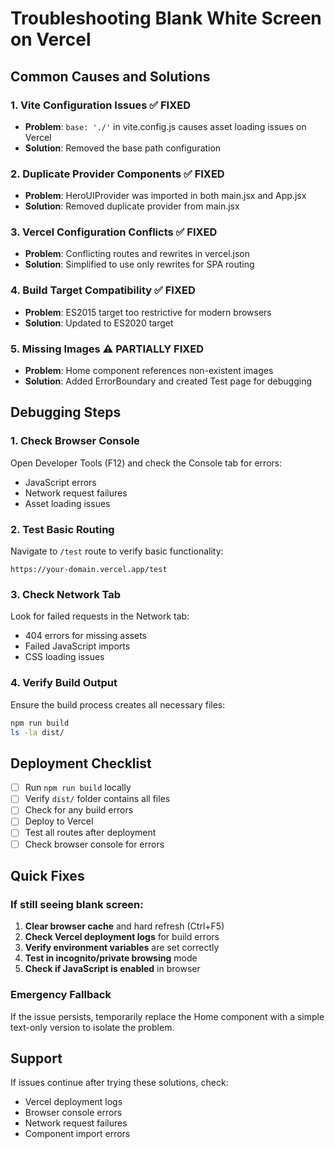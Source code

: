 # Troubleshooting Blank White Screen on Vercel

## Common Causes and Solutions

### 1. **Vite Configuration Issues** ✅ FIXED
- **Problem**: `base: './'` in vite.config.js causes asset loading issues on Vercel
- **Solution**: Removed the base path configuration

### 2. **Duplicate Provider Components** ✅ FIXED
- **Problem**: HeroUIProvider was imported in both main.jsx and App.jsx
- **Solution**: Removed duplicate provider from main.jsx

### 3. **Vercel Configuration Conflicts** ✅ FIXED
- **Problem**: Conflicting routes and rewrites in vercel.json
- **Solution**: Simplified to use only rewrites for SPA routing

### 4. **Build Target Compatibility** ✅ FIXED
- **Problem**: ES2015 target too restrictive for modern browsers
- **Solution**: Updated to ES2020 target

### 5. **Missing Images** ⚠️ PARTIALLY FIXED
- **Problem**: Home component references non-existent images
- **Solution**: Added ErrorBoundary and created Test page for debugging

## Debugging Steps

### 1. Check Browser Console
Open Developer Tools (F12) and check the Console tab for errors:
- JavaScript errors
- Network request failures
- Asset loading issues

### 2. Test Basic Routing
Navigate to `/test` route to verify basic functionality:
```
https://your-domain.vercel.app/test
```

### 3. Check Network Tab
Look for failed requests in the Network tab:
- 404 errors for missing assets
- Failed JavaScript imports
- CSS loading issues

### 4. Verify Build Output
Ensure the build process creates all necessary files:
```bash
npm run build
ls -la dist/
```

## Deployment Checklist

- [ ] Run `npm run build` locally
- [ ] Verify `dist/` folder contains all files
- [ ] Check for any build errors
- [ ] Deploy to Vercel
- [ ] Test all routes after deployment
- [ ] Check browser console for errors

## Quick Fixes

### If still seeing blank screen:

1. **Clear browser cache** and hard refresh (Ctrl+F5)
2. **Check Vercel deployment logs** for build errors
3. **Verify environment variables** are set correctly
4. **Test in incognito/private browsing** mode
5. **Check if JavaScript is enabled** in browser

### Emergency Fallback
If the issue persists, temporarily replace the Home component with a simple text-only version to isolate the problem.

## Support
If issues continue after trying these solutions, check:
- Vercel deployment logs
- Browser console errors
- Network request failures
- Component import errors
